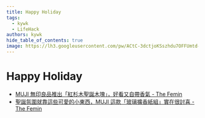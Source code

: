 ```yaml
---
title: Happy Holiday
tags:
  - kywk
  - LifeHack
authors: kywk
hide_table_of_contents: true
image: https://lh3.googleusercontent.com/pw/ACtC-3dctjoKSszhdu7OFFUmtd-eRmtxUAIxStWh7m3eW8Qy4iXLueXBb-3n_AmYxWpfIrQWGc5He2WVeunoRe0ULT5MnjeqBY5aknTj-sCoNU7Rdg4ndP4GDvOk-5Kv7vIP5NIE8TaEJSrB2ip4Qkf8Dbi-Ig=w800-no?authuser=0
---
```


# Happy Holiday

- [MUJI 無印良品推出「紅杉木聖誕木塊」，好看又自帶香氣 - The Femin](https://thefemin.com/2024/11/muji-red-cedar-christmas-wood-block/)
- [聖誕氛圍就靠這些可愛的小東西，MUJI 這款「玻璃擴香紙組」實在很討喜 - The Femin](https://thefemin.com/2024/11/muji-holiday-edition-diffuser/)
